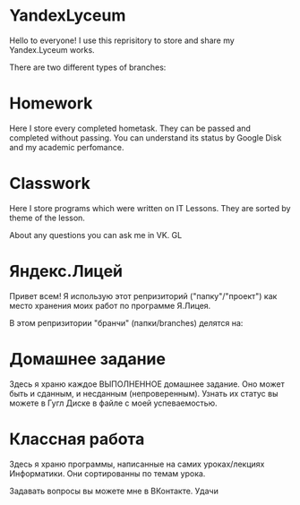 # YandexLyceum

Hello to everyone!
I use this reprisitory to store and share my Yandex.Lyceum works.

There are two different types of branches:

# Homework
Here I store every completed hometask. They can be passed and completed without passing. You can understand its status by Google Disk and my academic perfomance.

# Classwork
Here I store programs which were written on IT Lessons. They are sorted by theme of the lesson.


About any questions you can ask me in VK.
GL


# Яндекс.Лицей

Привет всем! 
Я использую этот репризиторий ("папку"/"проект") как место хранения моих работ по программе Я.Лицея.

В этом репризитории "бранчи" (папки/branches) делятся на:

# Домашнее задание
Здесь я храню каждое ВЫПОЛНЕННОЕ домашнее задание. Оно может быть и сданным, и несданным (непроверенным). Узнать их статус вы можете в Гугл Диске в файле с моей успеваемостью.

# Классная работа
Здесь я храню программы, написанные на самих уроках/лекциях Информатики. Они сортированны по темам урока.


Задавать вопросы вы можете мне в ВКонтакте.
Удачи
